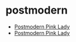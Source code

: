 # postmodern

 * [Postmodern Pink Lady](../../index/p/postmodern-pink-lady-102805.json)
 * [Postmodern Pink Lady](../../index/p/postmodern-pink-lady-200720.json)

